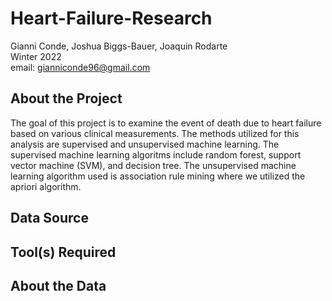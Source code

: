# Heart-Failure-Research
Gianni Conde, Joshua Biggs-Bauer, Joaquin Rodarte <br>
Winter 2022 <br>
email: gianniconde96@gmail.com <br>

## About the Project
The goal of this project is to examine the event of death due to heart failure based on various clinical measurements. The methods utilized for this analysis are supervised and unsupervised machine learning. The supervised machine learning algoritms include random forest, support vector machine (SVM), and decision tree. The unsupervised machine learning algorithm used is association rule mining where we utilized the apriori algorithm.

## Data Source


## Tool(s) Required


## About the Data
